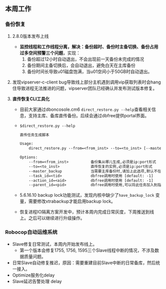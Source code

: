 ## 本周工作



### 备份恢复

1. 2.8.0版本发布上线

   - **监控线程和工作线程分离，解决：备份超时、备份时主备切换、备份占用过多空间预警三个问题**，实现：
     1. 备份超过12小时自动退出，不会出现前一天备份未完成的情况
     2. 备份期间主备切换后，会自动退出，避免白天在主库备份
     3. 备份时间长导致u01磁盘饱满，当u01空间小于50GB时自动退出。

2. 发现vipserver-c-client bug导致线上部分主机遇到调用vip获取列表时会hang住导致进程无法推进的问题，vipserver团队已经确认并发布测试版本修复。

3. **直传恢复CLI工具化**

   - 目前大家通过dboncosole.cm6 `direct_restore.py --help`查看相关信息，支持主库、备库直传备份。后续会通过dbfree提供portal界面。

   - ```reStructuredText
     $direct_restore.py --help

     直传任务生成脚本

     Usage:
         direct_restore.py --from=<from_inst> --to=<to_inst> [--master_backup] [--task_id=<tid>] [--action_id=<aid>] [--RUNNING_START | --RUNNING_SCHEDULE] [--parent_id=<pid>]

     Options:
         --from=<from_inst>          备份集从哪儿生成,必须是ip:port形式
         --to=<to_inst>              直传恢复的实例,必须是ip:port形式
         --master_backup             当需要主库备份时,请加上此选项,默认不在主库备份
         --task_id=<tid>             dbfree调用时使用 [default: -1]
         --action_id=<aid>           dbfree调用时使用 [default: -1]
         --parent_id=<pid>           dbfree调用时使用,可以将此任务加入到指定的任务组中
     ```

   - 5.6.16.10 backup lock功能测试，发现内核中缺少了`have_backup_lock` 变量，需要修改xtrabackup才能启用backup lock。

   - 恢复进程IO隔离方案开发中，预计本周内完成日常灰度，下周推送到线上。之后可以继续进行升级操作。

### Robocop自动运维系统

- Slave修复日常测试，本周内开始发布线上。
  - 第一个版本会修复1755, 1756, 1595三个Slave线程中断的情况，不涉及数据质量问题。
- 日常Slave自动修复推迟，原因：需要重建目前Slave中断的日常备库，然后统一接入。
- Optimize服务化delay
- Slave延迟告警处理 delay